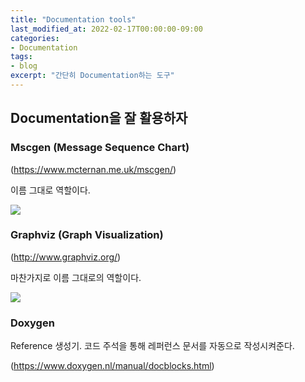```yaml
---
title: "Documentation tools"
last_modified_at: 2022-02-17T00:00:00-09:00
categories:
- Documentation
tags:
- blog
excerpt: "간단히 Documentation하는 도구"
---
```



## Documentation을 잘 활용하자

### Mscgen (Message Sequence Chart)

(https://www.mcternan.me.uk/mscgen/)

이름 그대로 역할이다.

![](https://www.mcternan.me.uk/mscgen/img/example0.png)


### Graphviz (Graph Visualization)

(http://www.graphviz.org/)

마찬가지로 이름 그대로의 역할이다.

![](http://www.graphviz.org/Gallery/directed/cluster.png)


### Doxygen

Reference 생성기. 코드 주석을 통해 레퍼런스 문서를 자동으로 작성시켜준다.

(https://www.doxygen.nl/manual/docblocks.html)


